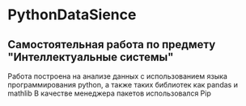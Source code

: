 # PythonDataSience
<h2>Самостоятельная работа по предмету "Интеллектуальные системы"</h2>
Работа построена на анализе данных с использованием языка программирования python, а также таких библиотек как pandas и mathlib 
В качестве менеджера пакетов использовался Pip
